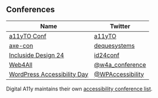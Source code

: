 ## Conferences

| Name                                                           | Twitter                                                 |
| -------------------------------------------------------------- | ------------------------------------------------------- |
| [a11yTO Conf](https://conf.a11yto.com/)                        | [a11yTO](https://twitter.com/a11yTO)                    |
| [axe-con](https://www.deque.com/axe-con/)                      | [dequesystems](https://twitter.com/dequesystems)        |
| [Incluside Design 24](https://inclusivedesign24.org)           | [id24conf](https://twitter.com/id24conf)                |
| [Web4All](https://www.w4a.info/)                               | [@w4a_conference](https://twitter.com/w4a_conference)   |
| [WordPress Accessibility Day](https://wpaccessibilityday.org/) | [@WPAccessibility](https://twitter.com/WPAccessibility) |

Digital A11y maintains their own [accessibility conference list](https://www.digitala11y.com/accessibility-conferences-events/).
